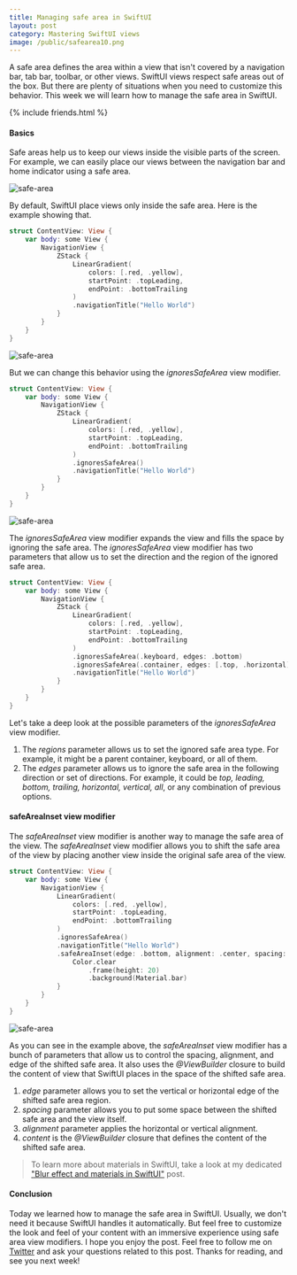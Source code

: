 ```yaml
---
title: Managing safe area in SwiftUI
layout: post
category: Mastering SwiftUI views
image: /public/safearea10.png
---
```


A safe area defines the area within a view that isn't covered by a navigation bar, tab bar, toolbar, or other views. SwiftUI views respect safe areas out of the box. But there are plenty of situations when you need to customize this behavior. This week we will learn how to manage the safe area in SwiftUI.

{% include friends.html %}

#### Basics
Safe areas help us to keep our views inside the visible parts of the screen. For example, we can easily place our views between the navigation bar and home indicator using a safe area.

![safe-area](/public/safearea10.png)

By default, SwiftUI place views only inside the safe area. Here is the example showing that.

```swift
struct ContentView: View {
    var body: some View {
        NavigationView {
            ZStack {
                LinearGradient(
                    colors: [.red, .yellow],
                    startPoint: .topLeading,
                    endPoint: .bottomTrailing
                )
                .navigationTitle("Hello World")
            }
        }
    }
}
```

![safe-area](/public/safearea1.png)

But we can change this behavior using the *ignoresSafeArea* view modifier.

```swift
struct ContentView: View {
    var body: some View {
        NavigationView {
            ZStack {
                LinearGradient(
                    colors: [.red, .yellow],
                    startPoint: .topLeading,
                    endPoint: .bottomTrailing
                )
                .ignoresSafeArea()
                .navigationTitle("Hello World")
            }
        }
    }
}
```

![safe-area](/public/safearea2.png)

The *ignoresSafeArea* view modifier expands the view and fills the space by ignoring the safe area. The *ignoresSafeArea* view modifier has two parameters that allow us to set the direction and the region of the ignored safe area.

```swift
struct ContentView: View {
    var body: some View {
        NavigationView {
            ZStack {
                LinearGradient(
                    colors: [.red, .yellow],
                    startPoint: .topLeading,
                    endPoint: .bottomTrailing
                )
                .ignoresSafeArea(.keyboard, edges: .bottom)
                .ignoresSafeArea(.container, edges: [.top, .horizontal])
                .navigationTitle("Hello World")
            }
        }
    }
}
```

Let's take a deep look at the possible parameters of the *ignoresSafeArea* view modifier.
1. The *regions* parameter allows us to set the ignored safe area type. For example, it might be a parent container, keyboard, or all of them.
2. The *edges* parameter allows us to ignore the safe area in the following direction or set of directions. For example, it could be *top, leading, bottom, trailing, horizontal, vertical, all*, or any combination of previous options.

#### safeAreaInset view modifier
The *safeAreaInset* view modifier is another way to manage the safe area of the view. The *safeAreaInset* view modifier allows you to shift the safe area of the view by placing another view inside the original safe area of the view.

```swift
struct ContentView: View {
    var body: some View {
        NavigationView {
            LinearGradient(
                colors: [.red, .yellow],
                startPoint: .topLeading,
                endPoint: .bottomTrailing
            )
            .ignoresSafeArea()
            .navigationTitle("Hello World")
            .safeAreaInset(edge: .bottom, alignment: .center, spacing: 0) {
                Color.clear
                    .frame(height: 20)
                    .background(Material.bar)
            }
        }
    }
}
```

![safe-area](/public/safearea3.png)

As you can see in the example above, the *safeAreaInset* view modifier has a bunch of parameters that allow us to control the spacing, alignment, and edge of the shifted safe area. It also uses the *@ViewBuilder* closure to build the content of view that SwiftUI places in the space of the shifted safe area.

1. *edge* parameter allows you to set the vertical or horizontal edge of the shifted safe area region.
2. *spacing* parameter allows you to put some space between the shifted safe area and the view itself.
3. *alignment* parameter applies the horizontal or vertical alignment.
4. *content* is the *@ViewBuilder* closure that defines the content of the shifted safe area.

> To learn more about materials in SwiftUI, take a look at my dedicated ["Blur effect and materials in SwiftUI"](/2021/10/28/blur-effect-and-materials-in-swiftui/) post.

#### Conclusion
Today we learned how to manage the safe area in SwiftUI. Usually, we don't need it because SwiftUI handles it automatically. But feel free to customize the look and feel of your content with an immersive experience using safe area view modifiers. I hope you enjoy the post. Feel free to follow me on [Twitter](https://twitter.com/mecid) and ask your questions related to this post. Thanks for reading, and see you next week!

